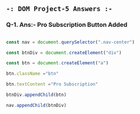 ## `-: DOM Project-5 Answers :-`
### Q-1. Ans:- Pro Subscription Button Added
```javascript

const nav = document.querySelector(".nav-center")

const btnDiv = document.createElement("div")

const btn = document.createElement("a")

btn.className ="btn"

btn.textContent ="Pro Subscription"

btnDiv.appendChild(btn)

nav.appendChild(btnDiv)
​
```